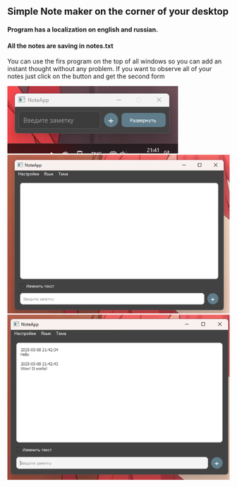 ## Simple Note maker on the corner of your desktop

#### Program has a localization on english and russian.
#### All the notes are saving in **notes.txt**
You can use the firs program on the top of all windows so you can add an instant thought without any problem.
If you want to observe all of your notes just click on the button and get the second form

![First form on the corner of the desktop](https://github.com/rintaru123/NoteApp-Another/blob/main/screenshots/firstForm.png)
![Second form](https://github.com/rintaru123/NoteApp-Another/blob/main/screenshots/secondForm.png)
![Second form with added notes](https://github.com/rintaru123/NoteApp-Another/blob/main/screenshots/secondFormWithNotes.png)
